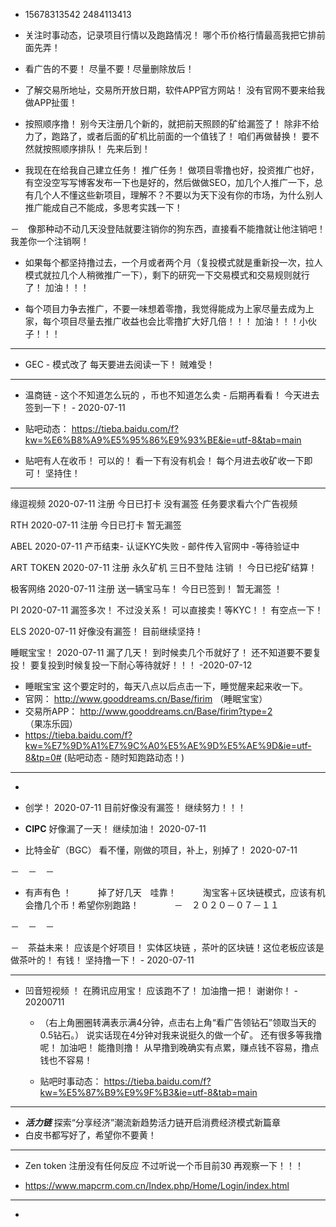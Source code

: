 
- 15678313542   2484113413
- 关注时事动态，记录项目行情以及跑路情况！ 哪个币价格行情最高我把它排前面先弄！

- 看广告的不要！ 尽量不要！尽量删除放后！

- 了解交易所地址，交易所开放日期，软件APP官方网站！  没有官网不要来给我做APP扯蛋！

- 按照顺序撸！ 别今天注册几个新的，就把前天照顾的矿给漏签了！   除非不给力了，跑路了，或者后面的矿机比前面的一个值钱了！ 咱们再做替换！ 要不然就按照顺序排队！ 先来后到！

- 我现在在给我自己建立任务！ 推广任务！ 做项目零撸也好，投资推广也好，有空没空写写博客发布一下也是好的，然后做做SEO，加几个人推广一下，总有几个人不懂这些新项目，理解不？不要以为天下没有你的市场，为什么别人推广能成自己不能成，多思考实践一下！

－　像那种动不动几天没登陆就要注销你的狗东西，直接看不能撸就让他注销吧！我差你一个注销啊！　

- 如果每个都坚持撸过去，一个月或者两个月（复投模式就是重新投一次，拉人模式就拉几个人稍微推广一下），剩下的研究一下交易模式和交易规则就行了！ 加油！！！

- 每个项目力争去推广，不要一味想着零撸，我觉得能成为上家尽量去成为上家，每个项目尽量去推广收益也会比零撸扩大好几倍！！！ 加油！！！小伙子！！！

- - -

- GEC  - 模式改了 每天要进去阅读一下！  贼难受！   

- - -

- 温商链 -  这个不知道怎么玩的 ，币也不知道怎么卖 - 后期再看看！  今天进去签到一下！   - 2020-07-11 

- 贴吧动态： https://tieba.baidu.com/f?kw=%E6%B8%A9%E5%95%86%E9%93%BE&ie=utf-8&tab=main

- 贴吧有人在收币！ 可以的！ 看一下有没有机会！   每个月进去收矿收一下即可！ 坚持住！

- - - 

缘逗视频  2020-07-11 注册    今日已打卡   没有漏签    任务要求看六个广告视频 

RTH  2020-07-11 注册   今日已打卡 暂无漏签 

ABEL 2020-07-11  产币结束-  认证KYC失败  -  邮件传入官网中 -等待验证中 

ART TOKEN  2020-07-11 注册 永久矿机  三日不登陆 注销 ！    今日已挖矿结算！

极客网络 2020-07-11 注册   送一辆宝马车！    今日已签到！ 暂无漏签 ！

PI 2020-07-11   漏签多次！ 不过没关系！  可以直接卖！等KYC！！  有空点一下！ 

ELS 2020-07-11   好像没有漏签！   目前继续坚持！  

睡眠宝宝！  2020-07-11  漏了几天！ 到时候卖几个币就好了！ 还不知道要不要复投！ 要复投到时候复投一下耐心等待就好！！！  -2020-07-12

 - 睡眠宝宝  这个要定时的，每天八点以后点击一下，睡觉醒来起来收一下。   
  - 官网： http://www.gooddreams.cn/Base/firim    （睡眠宝宝）
  - 交易所APP： http://www.gooddreams.cn/Base/firim?type=2   （果冻乐园）
  - https://tieba.baidu.com/f?kw=%E7%9D%A1%E7%9C%A0%E5%AE%9D%E5%AE%9D&ie=utf-8&tp=0#  (贴吧动态 - 随时知跑路动态！)
  
  - - -
 -
- 创学！  2020-07-11 目前好像没有漏签！ 继续努力！！！


- **CIPC**   好像漏了一天！ 继续加油！   2020-07-11

- 比特金矿（BGC）   看不懂，刚做的项目，补上，别掉了！   2020-07-11

－　－　－

- 有声有色 ！　　　掉了好几天　哇靠！　　　淘宝客＋区块链模式，应该有机会撸几个币！希望你别跑路！　　　　－　２０２０－０７－１１　

－　－　－

－　茶益未来！    应该是个好项目！   实体区块链 ，茶叶的区块链！这位老板应该是做茶叶的！ 有钱！ 坚持撸一下！   - 2020-07-11 

- - -

- 凹音短视频 ！ 在腾讯应用宝！ 应该跑不了！  加油撸一把！  谢谢你！  - 20200711 

  - （右上角圈圈转满表示满4分钟，点击右上角“看广告领钻石”领取当天的0.5钻石。） 说实话现在4分钟对我来说挺久的做一个矿。 还有很多等我撸呢！ 加油吧！ 能撸则撸！ 从早撸到晚确实有点累，赚点钱不容易，撸点钱也不容易！
  
  - 贴吧时事动态： https://tieba.baidu.com/f?kw=%E5%87%B9%E9%9F%B3&ie=utf-8&tab=main
- - - 

- ***活力链*** 探索“分享经济”潮流新趋势活力链开启消费经济模式新篇章  
- 白皮书都写好了，希望你不要黄！  

- - -

- Zen token    注册没有任何反应   不过听说一个币目前30    再观察一下！！！

- https://www.mapcrm.com.cn/Index.php/Home/Login/index.html

----

- 
